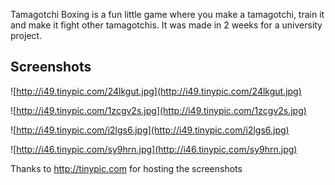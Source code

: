 Tamagotchi Boxing is a fun little game where you make a tamagotchi, train it and make it fight other tamagotchis. It was made in 2 weeks for a university project.

## Screenshots ##

![http://i49.tinypic.com/24lkgut.jpg](http://i49.tinypic.com/24lkgut.jpg)

![http://i49.tinypic.com/1zcgv2s.jpg](http://i49.tinypic.com/1zcgv2s.jpg)

![http://i49.tinypic.com/i2lgs6.jpg](http://i49.tinypic.com/i2lgs6.jpg)

![http://i46.tinypic.com/sy9hrn.jpg](http://i46.tinypic.com/sy9hrn.jpg)

Thanks to http://tinypic.com for hosting the screenshots